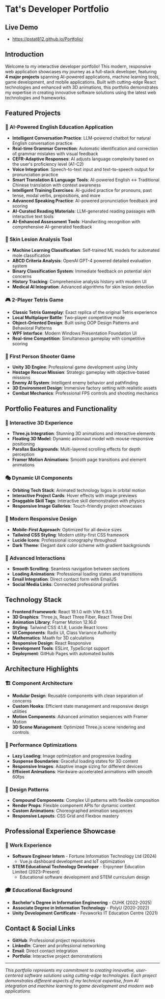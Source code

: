 # Tat's Developer Portfolio

## Live Demo
- https://pstat812.github.io/Portfolio/

## Introduction
Welcome to my interactive developer portfolio! This modern, responsive web application showcases my journey as a full-stack developer, featuring **4 major projects** spanning AI-powered applications, machine learning tools, game development, and mobile applications. Built with cutting-edge React technologies and enhanced with 3D animations, this portfolio demonstrates my expertise in creating innovative software solutions using the latest web technologies and frameworks.

## Featured Projects

### 🤖 **AI-Powered English Education Application**
- **Intelligent Conversation Practice**: LLM-powered chatbot for natural English conversation practice
- **Real-time Grammar Correction**: Automatic identification and correction of grammar mistakes with visual feedback
- **CEFR-Adaptive Responses**: AI adjusts language complexity based on the user's proficiency level (A1-C2)
- **Voice Integration**: Speech-to-text input and text-to-speech output for pronunciation practice
- **Smart Translation & Language Tools**: AI-powered English ↔ Traditional Chinese translation with context awareness
- **Intelligent Training Exercises**: AI-guided practice for pronouns, past tense, modal verbs, prepositions, and more
- **Advanced Speaking Practice**: AI-powered pronunciation feedback and scoring
- **AI-Curated Reading Materials**: LLM-generated reading passages with interactive text tools
- **AI-Enhanced Assessment Tools**: Handwriting recognition with comprehensive AI-generated feedback

### 🔬 **Skin Lesion Analysis Tool**
- **Machine Learning Classification**: Self-trained ML models for automated mole classification
- **ABCD Criteria Analysis**: OpenAI GPT-4 powered detailed evaluation system
- **Binary Classification System**: Immediate feedback on potential skin concerns
- **History Tracking**: Comprehensive analysis history with modern UI
- **Medical AI Integration**: Advanced algorithms for skin lesion detection

### 🎮 **2-Player Tetris Game**
- **Classic Tetris Gameplay**: Exact replica of the original Tetris experience
- **Local Multiplayer Battle**: Two-player competitive mode
- **Object-Oriented Design**: Built using OOP Design Patterns and Behavioral Patterns
- **WPF Interface**: Modern Windows Presentation Foundation UI
- **Real-time Competition**: Simultaneous gameplay with competitive scoring

### 🎯 **First Person Shooter Game**
- **Unity 3D Engine**: Professional game development using Unity
- **Hostage Rescue Mission**: Strategic gameplay with objective-based missions
- **Enemy AI System**: Intelligent enemy behavior and pathfinding
- **3D Environment Design**: Immersive factory setting with realistic assets
- **Combat Mechanics**: Professional FPS controls and shooting mechanics

## Portfolio Features and Functionality

### 🎨 **Interactive 3D Experience**
- **Three.js Integration**: Stunning 3D animations and interactive elements
- **Floating 3D Model**: Dynamic astronaut model with mouse-responsive positioning
- **Parallax Backgrounds**: Multi-layered scrolling effects for depth perception
- **Framer Motion Animations**: Smooth page transitions and element animations

### 🎭 **Dynamic UI Components**
- **Orbiting Tech Stack**: Animated technology logos in orbital motion
- **Interactive Project Cards**: Hover effects with image previews
- **Draggable Skill Tags**: Interactive skill demonstration with physics
- **Responsive Image Galleries**: Touch-friendly project showcases

### 📱 **Modern Responsive Design**
- **Mobile-First Approach**: Optimized for all device sizes
- **Tailwind CSS Styling**: Modern utility-first CSS framework
- **Lucide Icons**: Professional iconography throughout
- **Dark Theme**: Elegant dark color scheme with gradient backgrounds

### 🌟 **Advanced Interactions**
- **Smooth Scrolling**: Seamless navigation between sections
- **Loading Animations**: Professional loading states and transitions
- **Email Integration**: Direct contact form with EmailJS
- **Social Media Links**: Connected professional profiles

## Technology Stack
- **Frontend Framework**: React 19.1.0 with Vite 6.3.5
- **3D Graphics**: Three.js, React Three Fiber, React Three Drei
- **Animation Library**: Framer Motion 12.16.0
- **Styling**: Tailwind CSS 4.1.8, Lucide React Icons
- **UI Components**: Radix UI, Class Variance Authority
- **Mathematics**: Maath for 3D calculations
- **Responsive Design**: React Responsive
- **Development Tools**: ESLint, TypeScript support
- **Deployment**: GitHub Pages with automated builds

## Architecture Highlights

### 🏗️ **Component Architecture**
- **Modular Design**: Reusable components with clean separation of concerns
- **Custom Hooks**: Efficient state management and responsive design utilities
- **Motion Components**: Advanced animation sequences with Framer Motion
- **3D Scene Management**: Optimized Three.js scene rendering and controls

### 🎯 **Performance Optimizations**
- **Lazy Loading**: Image optimization and progressive loading
- **Suspense Boundaries**: Graceful loading states for 3D content
- **Responsive Images**: Adaptive image sizing for different devices
- **Efficient Animations**: Hardware-accelerated animations with smooth 60fps

### 📐 **Design Patterns**
- **Compound Components**: Complex UI patterns with flexible composition
- **Render Props**: Flexible component APIs for dynamic content
- **Custom Animations**: Choreographed animation sequences
- **Responsive Layouts**: CSS Grid and Flexbox mastery

## Professional Experience Showcase

### 💼 **Work Experience**
- **Software Engineer Intern** - Fortune Information Technology Ltd (2024)
  - Vue.js dashboard development and IoT optimization
- **STEM Educational Technology Developer** - Enjoyneer Education Limited (2023-Present)
  - Educational software development and STEM curriculum design

### 🎓 **Educational Background**
- **Bachelor's Degree in Information Engineering** - CUHK (2022-2025)
- **Associate Degree in Information Technology** - PolyU (2020-2022)
- **Unity Development Certificate** - Fevaworks IT Education Centre (2021)

## Contact & Social Links
- **GitHub**: Professional project repositories
- **LinkedIn**: Career and professional networking
- **Email**: Direct contact integration
- **Portfolio**: Interactive project demonstrations

---

*This portfolio represents my commitment to creating innovative, user-centered software solutions using cutting-edge technologies. Each project demonstrates different aspects of my technical expertise, from AI integration and machine learning to game development and modern web applications.*
